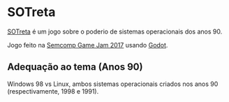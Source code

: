 SOTreta
========
[SOTreta](https://gilzoide.itch.io/sotreta) é um jogo sobre o poderio de
sistemas operacionais dos anos 90.

Jogo feito na [Semcomp Game Jam 2017](https://itch.io/jam/semcomp20) usando
[Godot](https://godotengine.org/).


Adequação ao tema (Anos 90)
---------------------------
Windows 98 vs Linux, ambos sistemas operacionais criados nos anos 90
(respectivamente, 1998 e 1991).

